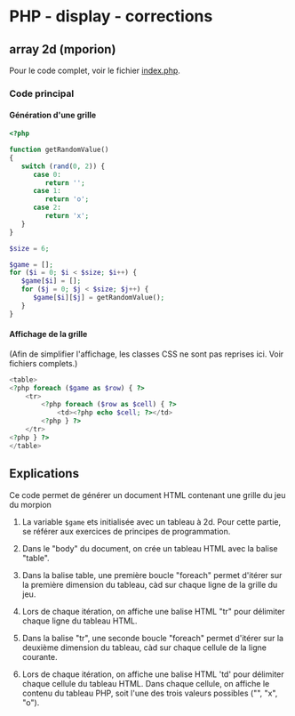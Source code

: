 # PHP - display - corrections

## array 2d (mporion)

Pour le code complet, voir le fichier [index.php](./index.php).

### Code principal

#### Génération d'une grille

```php
<?php

function getRandomValue()
{
   switch (rand(0, 2)) {
      case 0:
         return '';
      case 1:
         return 'o';
      case 2:
         return 'x';
   }
}

$size = 6;

$game = [];
for ($i = 0; $i < $size; $i++) {
   $game[$i] = [];
   for ($j = 0; $j < $size; $j++) {
      $game[$i][$j] = getRandomValue();
   }
}

```

#### Affichage de la grille

(Afin de simplifier l'affichage, les classes CSS ne sont pas reprises ici. Voir fichiers complets.)

```php
<table>
<?php foreach ($game as $row) { ?>
    <tr>
        <?php foreach ($row as $cell) { ?>
            <td><?php echo $cell; ?></td>
        <?php } ?>
    </tr>
<?php } ?>
</table>
```

## Explications

Ce code permet de générer un document HTML contenant une grille du jeu du morpion

1. La variable `$game` ets initialisée avec un tableau à 2d. Pour cette partie, se référer aux exercices de principes de programmation.

2. Dans le "body" du document, on crée un tableau HTML avec la balise "table".

3. Dans la balise table, une première boucle "foreach" permet d'itérer sur la première dimension du tableau, càd sur chaque ligne de la grille du jeu.

4. Lors de chaque itération, on affiche une balise HTML "tr" pour délimiter chaque ligne du tableau HTML.

5. Dans la balise "tr", une seconde boucle "foreach" permet d'itérer sur la deuxième dimension du tableau, càd sur chaque cellule de la ligne courante.

6. Lors de chaque itération, on affiche une balise HTML 'td' pour délimiter chaque cellule du tableau HTML. Dans chaque cellule, on affiche le contenu du tableau PHP, soit l'une des trois valeurs possibles ("", "x", "o").

